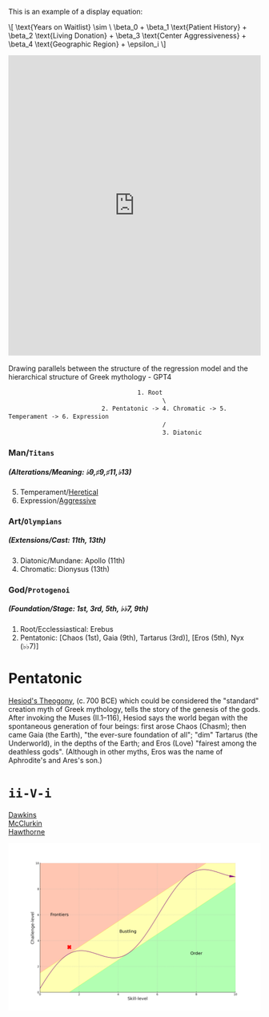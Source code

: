 
<html>
<head>
  <title></title>
  <script src="https://polyfill.io/v3/polyfill.min.js?features=es6"></script>
  <script type="text/javascript" id="MathJax-script" async
    src="https://cdn.jsdelivr.net/npm/mathjax@3/es5/tex-mml-chtml.js">
  </script>
</head>
<body>  
  <p>This is an example of a display equation:</p>
  <p>
  \[
  \text{Years on Waitlist} \sim \ \beta_0 + \beta_1 \text{Patient History} + \beta_2 \text{Living Donation} + \beta_3 \text{Center Aggressiveness} + \beta_4 \text{Geographic Region} + \epsilon_i
  \]
  </p>
</body>
</html>

<iframe src="https://www.youtube.com/embed/raexpEkkgso" width="100%" height="600px" style="border:none"></iframe>
   
Drawing parallels between the structure of the regression model and the hierarchical structure of Greek mythology - GPT4

  

 
                                        1. Root
                                               \
                              2. Pentatonic -> 4. Chromatic -> 5. Temperament -> 6. Expression
                                               /
                                               3. Diatonic



### Man/`Titans`
##### (Alterations/Meaning: ♭9,♯9,♯11,♭13) 
5. Temperament/[Heretical](https://www.gutenberg.org/cache/epub/27458/pg27458-images.html)
6. Expression/[Aggressive](https://onlinelibrary.wiley.com/doi/full/10.1111/j.1600-6143.2011.03789.x) 
### Art/`Olympians`
##### (Extensions/Cast: 11th, 13th)
3. Diatonic/Mundane: Apollo (11th)
4. Chromatic: Dionysus (13th)
### God/`Protogenoi`
##### (Foundation/Stage: 1st, 3rd, 5th, ♭♭7, 9th)
1. Root/Ecclessiastical: Erebus
2. Pentatonic: [Chaos (1st), Gaia (9th), Tartarus (3rd)], [Eros (5th), Nyx (♭♭7)]

# Pentatonic

[Hesiod's Theogony](https://en.wikipedia.org/wiki/Greek_primordial_deities#Hesiod's_primordial_genealogy), (c. 700 BCE) which could be considered the "standard" creation myth of Greek mythology, tells the story of the genesis of the gods. After invoking the Muses (II.1–116), Hesiod says the world began with the spontaneous generation of four beings: first arose Chaos (Chasm); then came Gaia (the Earth), "the ever-sure foundation of all"; "dim" Tartarus (the Underworld), in the depths of the Earth; and Eros (Love) "fairest among the deathless gods". (Although in other myths, Eros was the name of Aphrodite's and Ares's son.)

# `ii-V-i`

[Dawkins](https://www.youtube.com/watch?v=qCfarOP_-dA)     
[McClurkin](https://www.youtube.com/watch?v=ud-YSDFTboQ)     
[Hawthorne](https://www.youtube.com/watch?v=YDFl9goQD_c)    

![](https://github.com/abikesa/url/raw/main/frontier.png)

